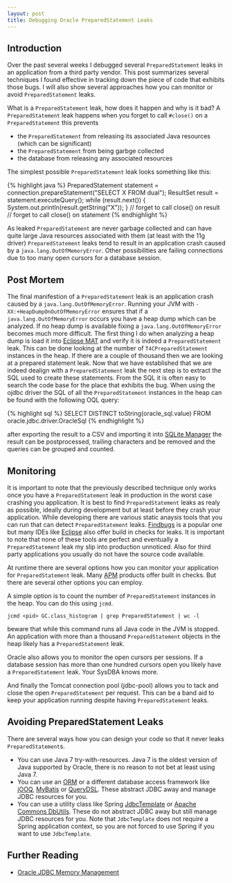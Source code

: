 ```yaml
---
layout: post
title: Debugging Oracle PreparedStatement Leaks
---
```


Introduction
------------

Over the past several weeks I debugged several `PreparedStatement` leaks in an application from a third party vendor. This post summarizes several techniques I found effective in tracking down the piece of code that exhibits those bugs. I will also show several approaches how you can monitor or avoid `PreparedStatement` leaks. 

What is a `PreparedStatement` leak, how does it happen and why is it bad? A `PreparedStatement` leak happens when you forget to call `#close()` on a `PreparedStatement` this prevents

 * the `PreparedStatement` from releasing its associated Java resources (which can be significant)
 * the `PreparedStatement` from being garbge collected
 * the database from releasing any associated resources

The simplest possible `PreparedStatement` leak looks something like this:

{% highlight java %}
PreparedStatement statement = connection.prepareStatement("SELECT X FROM dual");
ResultSet result = statement.executeQuery();
while (result.next()) {
    System.out.println(result.getString("X"));
}
// forget to call close() on result
// forget to call close() on statement
{% endhighlight %}

As leaked `PreparedStatement` are never garbage collected and can have quite large Java resources associated with them (at least with the 11g driver) `PreparedStatement` leaks tend to result in an application crash caused by a `java.lang.OutOfMemoryError`. Other possibilities are failing connections due to too many open cursors for a database session.

Post Mortem
-----------

The final manifestion of a `PreparedStatement` leak is an application crash caused by a `java.lang.OutOfMemoryError`. Running your JVM with `-XX:+HeapDumpOnOutOfMemoryError` ensures that if a `java.lang.OutOfMemoryError` occurs you have a heap dump which can be analyzed. If no heap dump is available fixing a `java.lang.OutOfMemoryError` becomes much more difficult. The first thing I do when analyzing a heap dump is load it into [Eclipse MAT]() and verify it is indeed a `PreparedStatement` leak. This can be done looking at the number of `T4CPreparedStatement` instances in the heap. If there are a couple of thousand then we are looking at a prepared statement leak. Now that we have established that we are indeed dealign with a `PreparedStatement` leak the next step is to extract the SQL used to create these statements. From the SQL it is often easy to search the code base for the place that exhibits the bug. When using the ojdbc driver the SQL of all the `PreparedStatement` instances in the heap can be found with the following OQL query:

{% highlight sql %}
SELECT DISTINCT toString(oracle_sql.value)
FROM oracle.jdbc.driver.OracleSql
{% endhighlight %}

after exporting the result to a CSV and importing it into [SQLite Manager](https://addons.mozilla.org/en-US/firefox/addon/sqlite-manager/) the result can be postprocessed, trailing characters and be removed and the queries can be grouped and counted.

Monitoring
----------

It is important to note that the previously described technique only works once you have a `PreparedStatement` leak in production in the worst case crashing you application. It is best to find `PreparedStatement` leaks as realy as possible, ideally during development but at least before they crash your application.
While developing there are various static anaysis tools that you can run that can detect `PreparedStatement` leaks. [Findbugs](http://findbugs.sourceforge.net/bugDescriptions.html#ODR_OPEN_DATABASE_RESOURCE) is a popular one but many IDEs like [Eclipse](http://help.eclipse.org/juno/index.jsp?topic=%2Forg.eclipse.jdt.doc.user%2Ftasks%2Ftask-avoiding_resource_leaks.htm) also offer build in checks for leaks. It is important to note that none of these tools are perfect and eventually a `PreparedStatement` leak my slip into production unnoticed. Also for third party applications you usually do not have the source code available.

At runtime there are several options how you can monitor your application for `PreparedStatement` leak. Many [APM](http://en.wikipedia.org/wiki/Application_performance_management) products offer built in checks. But there are several other options you can employ.

A simple option is to count the number of `PreparedStatement` instances in the heap. You can do this using `jcmd`.

    jcmd <pid> GC.class_histogram | grep PreparedStatement | wc -l

beware that while this command runs all Java code in the JVM is stopped. An application with more than a thousand `PreparedStatement` objects in the heap likely has a `PreparedStatement` leak.


Oracle also allows you to monitor the open cursors per sessions. If a database session has more than one hundred cursors open you likely have a `PreparedStatement` leak. Your SysDBA knows more.

And finally the Tomcat connection pool (jdbc-pool) allows you to tack and close the open `PreparedStatement` per request. This can be a band aid to keep your application running despite having `PreparedStatement` leaks.

Avoiding PreparedStatement Leaks
--------------------------------

There are several ways how you can design your code so that it never leaks `PreparedStatement`s.

 * You can use Java 7 try-with-resources. Java 7 is the oldest version of Java supported by Oracle, there is no reason to not bet at least using Java 7.
 * You can use an [ORM](http://en.wikipedia.org/wiki/Object-relational_mapping) or a different database access framework like [jOOQ](http://www.jooq.org/), [MyBatis](http://mybatis.github.io/mybatis-3/) or [QueryDSL](http://www.querydsl.com/). These abstract JDBC away and manage JDBC resources for you.
 * You can use a utility class like Spring [JdbcTemplate]() or [Apache Commons DbUtils](http://commons.apache.org/proper/commons-dbutils/). These do not abstract JDBC away but still manage JDBC resources for you. Note that `JdbcTemplate` does not require a Spring application context, so you are not forced to use Spring if you want to use `JdbcTemplate`.

Further Reading
---------------

 * [Oracle JDBC Memory Management](http://www.oracle.com/technetwork/database/application-development/jdbc-memory-management-12c-1964666.pdf)

